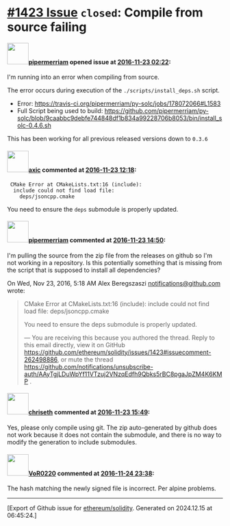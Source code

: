 # [\#1423 Issue](https://github.com/ethereum/solidity/issues/1423) `closed`: Compile from source failing

#### <img src="https://avatars.githubusercontent.com/u/824194?v=4" width="50">[pipermerriam](https://github.com/pipermerriam) opened issue at [2016-11-23 02:22](https://github.com/ethereum/solidity/issues/1423):

I'm running into an error when compiling from source.

The error occurs during execution of the `./scripts/install_deps.sh` script.

* Error: https://travis-ci.org/pipermerriam/py-solc/jobs/178072066#L1583
* Full Script being used to build: https://github.com/pipermerriam/py-solc/blob/9caabbc9debfe744848df1b834a99228706b8053/bin/install_solc-0.4.6.sh

This has been working for all previous released versions down to `0.3.6`

#### <img src="https://avatars.githubusercontent.com/u/20340?v=4" width="50">[axic](https://github.com/axic) commented at [2016-11-23 12:18](https://github.com/ethereum/solidity/issues/1423#issuecomment-262498886):

```
 CMake Error at CMakeLists.txt:16 (include):
  include could not find load file:
    deps/jsoncpp.cmake
```

You need to ensure the `deps` submodule is properly updated.

#### <img src="https://avatars.githubusercontent.com/u/824194?v=4" width="50">[pipermerriam](https://github.com/pipermerriam) commented at [2016-11-23 14:50](https://github.com/ethereum/solidity/issues/1423#issuecomment-262533803):

I'm pulling the source from the zip file from the releases on github so I'm
not working in a repository. Is this potentially something that is missing
from the script that is supposed to install all dependencies?

On Wed, Nov 23, 2016, 5:18 AM Alex Beregszaszi notifications@github.com
wrote:

>  CMake Error at CMakeLists.txt:16 (include):
>   include could not find load file:
>     deps/jsoncpp.cmake
> 
> You need to ensure the deps submodule is properly updated.
> 
> —
> You are receiving this because you authored the thread.
> Reply to this email directly, view it on GitHub
> https://github.com/ethereum/solidity/issues/1423#issuecomment-262498886,
> or mute the thread
> https://github.com/notifications/unsubscribe-auth/AAyTgjLDuWpYf11VTzuj2VNzqEdfh9Qbks5rBC8pgaJpZM4K6KMP
> .

#### <img src="https://avatars.githubusercontent.com/u/9073706?v=4" width="50">[chriseth](https://github.com/chriseth) commented at [2016-11-23 15:49](https://github.com/ethereum/solidity/issues/1423#issuecomment-262552442):

Yes, please only compile using git. The zip auto-generated by github does not work because it does not contain the submodule, and there is no way to modify the generation to include submodules.

#### <img src="https://avatars.githubusercontent.com/u/7756785?u=2893ea91743ac89ee3846d1f5c7209720e834129&v=4" width="50">[VoR0220](https://github.com/VoR0220) commented at [2016-11-24 23:38](https://github.com/ethereum/solidity/issues/1423#issuecomment-262856207):

The hash matching the newly signed file is incorrect. Per alpine problems.


-------------------------------------------------------------------------------



[Export of Github issue for [ethereum/solidity](https://github.com/ethereum/solidity). Generated on 2024.12.15 at 06:45:24.]
